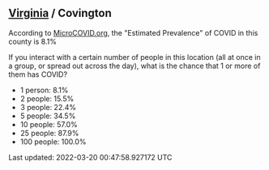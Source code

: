 
## [Virginia](/united-states/virginia) / Covington

According to [MicroCOVID.org](http://microcovid.org),
the "Estimated Prevalence" of COVID in this county is 8.1%

If you interact with a certain number of people in this location
(all at once in a group, or spread out across the day), what is the chance that
1 or more of them has COVID?

- 1 person: 8.1%
- 2 people: 15.5%
- 3 people: 22.4%
- 5 people: 34.5%
- 10 people: 57.0%
- 25 people: 87.9%
- 100 people: 100.0%

Last updated: 2022-03-20 00:47:58.927172 UTC
